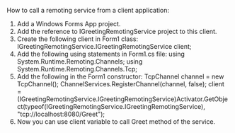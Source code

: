 ﻿How to call a remoting service from a client application:
1. Add a Windows Forms App project.
2. Add the reference to IGreetingRemotingService project to this client.
3. Create the following client in Form1 class:
     IGreetingRemotingService.IGreetingRemotingService client;
4. Add the following using statements in Form1.cs file:
   using System.Runtime.Remoting.Channels;
   using System.Runtime.Remoting.Channels.Tcp;
5. Add the following in the Form1 constructor:
   TcpChannel channel = new TcpChannel();
   ChannelServices.RegisterChannel(channel, false);
   client = (IGreetingRemotingService.IGreetingRemotingService)Activator.GetObject(typeof(IGreetingRemotingService.IGreetingRemotingService), "tcp://localhost:8080/Greet");
6. Now you can use client variable to call Greet method of the service.